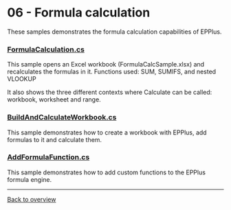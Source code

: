 ﻿# 06 - Formula calculation
These samples demonstrates the formula calculation capabilities of EPPlus.

### [FormulaCalculation.cs](FormulaCalculation.cs)
This sample opens an Excel workbook (FormulaCalcSample.xlsx) and recalculates the formulas in it. Functions used: SUM, SUMIFS, and nested VLOOKUP

It also shows the three different contexts where Calculate can be called: workbook, worksheet and range.

### [BuildAndCalculateWorkbook.cs](BuildAndCalculateWorkbook.cs)
This sample demonstrates how to create a workbook with EPPlus, add formulas to it and calculate them.

### 
### [AddFormulaFunction.cs](AddFormulaFunction.cs)
This sample demonstrates how to add custom functions to the EPPlus formula engine.

---
[Back to overview](/Readme.md)